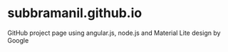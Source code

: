 # subbramanil.github.io

GitHub project page using angular.js, node.js and Material Lite design by Google
